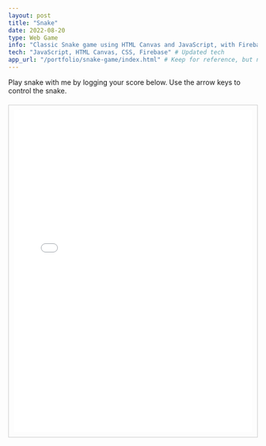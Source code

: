 ```yaml
---
layout: post
title: "Snake"
date: 2022-08-20
type: Web Game
info: "Classic Snake game using HTML Canvas and JavaScript, with Firebase leaderboard."
tech: "JavaScript, HTML Canvas, CSS, Firebase" # Updated tech
app_url: "/portfolio/snake-game/index.html" # Keep for reference, but not used for linking anymore
---
```


Play snake with me by logging your score below. Use the arrow keys to control the snake.

<div class="app-container" style="border: 1px solid #ccc; padding: 10px; margin-top: 20px; overflow: hidden;">
    <iframe id="snake-iframe" src="/portfolio/snake-game/index.html" width="100%" height="650px" style="border:none; display: block;" scrolling="no"></iframe> <!-- Reverted height to 650px -->
</div>

<script>
    window.addEventListener('message', function(event) {
        // Basic security check
        // if (event.origin !== window.location.origin) return;

        if (event.data && typeof event.data.frameHeight === 'number') {
            const iframe = document.getElementById('snake-iframe');
            if (iframe) {
                // Add a small buffer
                iframe.style.height = (event.data.frameHeight + 20) + 'px';
            }
        }
    });
</script>
